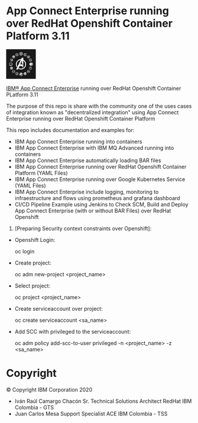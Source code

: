 # App Connect Enterprise running over RedHat Openshift Container Platform 3.11


<img src="./avengers.jpg" width="80" alt="IBM ACE logo"/>

[IBM® App Connect Enterprise](https://www.ibm.com/cloud/app-connect/enterprise) running over RedHat Openshift Container PLatform 3.11

The purpose of this repo is share with the community one of the uses cases of integration known as "decentralized integration" using App Connect Enterprise running over RedHat Openshift Container Platform

This repo includes documentation and examples for:
- IBM App Connect Enterprise running into containers
- IBM App Connect Enterprise with IBM MQ Advanced running into containers
- IBM App Connect Enterprise automatically loading BAR files
- IBM App Connect Enterprise running over RedHat Openshift Container Platform (YAML Files)
- IBM App Connect Enterprise running over Google Kubernetes Service (YAML Files)
- IBM App Connect Enterprise include logging, monitoring to infraestructure and flows using prometheus and grafana dashboard
- CI/CD Pipeline Example using Jenkins to Check SCM, Build and Deploy App Connect Enterprise (with or without BAR Files) over RedHat Openshift

1. [Preparing Security context constraints over Openshift]:

- Openshift Login:

  oc login 

- Create project:

  oc adm new-project <project_name>

- Select project:

  oc project <project_name>

- Create serviceaccount over project:

  oc create serviceaccount <sa_name>

- Add SCC with privileged to the serviceaccount:

  oc adm policy add-scc-to-user privileged -n <project_name> -z <sa_name>

 

# Copyright

© Copyright IBM Corporation 2020
- Iván Raúl Camargo Chacón Sr. Technical Solutions Architect RedHat IBM Colombia - GTS
- Juan Carlos Mesa Support Specialist ACE IBM Colombia - TSS
